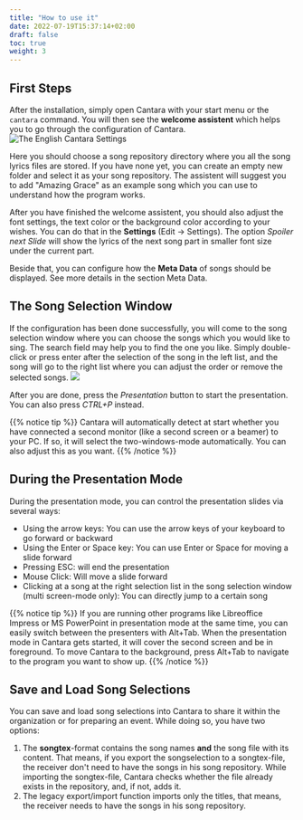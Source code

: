 ```yaml
---
title: "How to use it"
date: 2022-07-19T15:37:14+02:00
draft: false
toc: true
weight: 3
---
```


## First Steps

After the installation, simply open Cantara with your start menu or the `cantara` command. You will then see the **welcome assistent** which helps you to go through the configuration of Cantara.
![The English Cantara Settings](/images/cantara-welcome-assistent-step-1.png)

Here you should choose a song repository directory where you all the song lyrics files are stored. If you have none yet, you can create an empty new folder and select it as your song repository. The assistent will suggest you to add "Amazing Grace" as an example song which you can use to understand how the program works.

After you have finished the welcome assistent, you should also adjust the font settings, the text color or the background color according to your wishes. You can do that in the **Settings** (Edit -> Settings). The option *Spoiler next Slide* will show the lyrics of the next song part in smaller font size under the current part.

Beside that, you can configure how the **Meta Data** of songs should be displayed. See more details in the section Meta Data.

## The Song Selection Window

If the configuration has been done successfully, you will come to the song selection window where you can choose the songs which you would like to sing. The search field may help you to find the one you like. Simply double-click or press enter after the selection of the song in the left list, and the song will go to the right list where you can adjust the order or remove the selected songs.
![](/images/cantara-songselection-en.png)

After you are done, press the *Presentation* button to start the presentation. You can also press *CTRL+P* instead.

{{% notice tip %}}
Cantara will automatically detect at start whether you have connected a second monitor (like a second screen or a beamer) to your PC. If so, it will select the two-windows-mode automatically. You can also adjust this as you want.
{{% /notice %}}

## During the Presentation Mode

During the presentation mode, you can control the presentation slides via several ways:

* Using the arrow keys: You can use the arrow keys of your keyboard to go forward or backward
* Using the Enter or Space key: You can use Enter or Space for moving a slide forward
* Pressing ESC: will end the presentation
* Mouse Click: Will move a slide forward
* Clicking at a song at the right selection list in the song selection window (multi screen-mode only): You can directly jump to a certain song

{{% notice tip %}}
If you are running other programs like Libreoffice Impress or MS PowerPoint in presentation mode at the same time, you can easily switch between the presenters with Alt+Tab. When the presentation mode in Cantara gets started, it will cover the second screen and be in foreground. To move Cantara to the background, press Alt+Tab to navigate to the program you want to show up.
{{% /notice %}}

## Save and Load Song Selections

You can save and load song selections into Cantara to share it within the organization or for preparing an event. While doing so, you have two options:

1. The **songtex**-format contains the song names **and** the song file with its content. That means, if you export the songselection to a songtex-file, the receiver don't need to have the songs in his song repository. While importing the songtex-file, Cantara checks whether the file already exists in the repository, and, if not, adds it.
2. The legacy export/import function imports only the titles, that means, the receiver needs to have the songs in his song repository.

